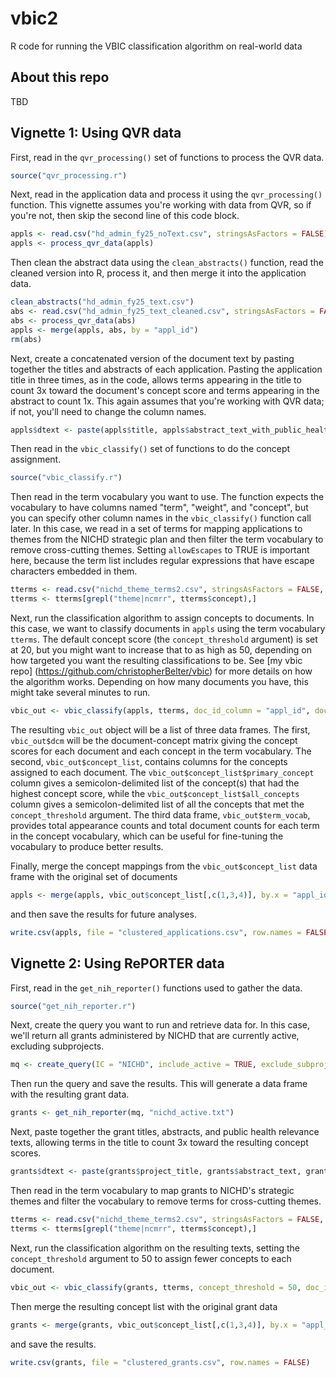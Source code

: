 # vbic2
R code for running the VBIC classification algorithm on real-world data


## About this repo
TBD


## Vignette 1: Using QVR data
First, read in the `qvr_processing()` set of functions to process the QVR data.
```r
source("qvr_processing.r")
```

Next, read in the application data and process it using the `qvr_processing()` function. This vignette assumes you're working with data from QVR, so if you're not, then skip the second line of this code block.
```r
appls <- read.csv("hd_admin_fy25_noText.csv", stringsAsFactors = FALSE)
appls <- process_qvr_data(appls)
```

Then clean the abstract data using the `clean_abstracts()` function, read the cleaned version into R, process it, and then merge it into the application data.
```r
clean_abstracts("hd_admin_fy25_text.csv")
abs <- read.csv("hd_admin_fy25_text_cleaned.csv", stringsAsFactors = FALSE)
abs <- process_qvr_data(abs)
appls <- merge(appls, abs, by = "appl_id")
rm(abs)
```

Next, create a concatenated version of the document text by pasting together the titles and abstracts of each application. Pasting the application title in three times, as in the code, allows terms appearing in the title to count 3x toward the document's concept score and terms appearing in the abstract to count 1x. This again assumes that you're working with QVR data; if not, you'll need to change the column names.
```r
appls$dtext <- paste(appls$title, appls$abstract_text_with_public_health_rel, appls$title, appls$title)
```

Then read in the `vbic_classify()` set of functions to do the concept assignment.
```r
source("vbic_classify.r")
```

Then read in the term vocabulary you want to use. The function expects the vocabulary to have columns named "term", "weight", and "concept", but you can specify other column names in the `vbic_classify()` function call later. In this case, we read in a set of terms for mapping applications to themes from the NICHD strategic plan and then filter the term vocabulary to remove cross-cutting themes. Setting `allowEscapes` to TRUE is important here, because the term list includes regular expressions that have escape characters embedded in them.
```r
tterms <- read.csv("nichd_theme_terms2.csv", stringsAsFactors = FALSE, allowEscapes = TRUE)
tterms <- tterms[grepl("theme|ncmrr", tterms$concept),]
```

Next, run the classification algorithm to assign concepts to documents. In this case, we want to classify documents in `appls` using the term vocabulary `tterms`. The default concept score (the `concept_threshold` argument) is set at 20, but you might want to increase that to as high as 50, depending on how targeted you want the resulting classifications to be. See [my vbic repo] (https://github.com/christopherBelter/vbic) for more details on how the algorithm works. Depending on how many documents you have, this might take several minutes to run. 
```r
vbic_out <- vbic_classify(appls, tterms, doc_id_column = "appl_id", doc_text_column = "dtext")
```

The resulting `vbic_out` object will be a list of three data frames. The first, `vbic_out$dcm` will be the document-concept matrix giving the concept scores for each document and each concept in the term vocabulary. The second, `vbic_out$concept_list`, contains columns for the concepts assigned to each document. The `vbic_out$concept_list$primary_concept` column gives a semicolon-delimited list of the concept(s) that had the highest concept score, while the `vbic_out$concept_list$all_concepts` column gives a semicolon-delimited list of all the concepts that met the `concept_threshold` argument. The third data frame, `vbic_out$term_vocab`, provides total appearance counts and total document counts for each term in the concept vocabulary, which can be useful for fine-tuning the vocabulary to produce better results.

Finally, merge the concept mappings from the `vbic_out$concept_list` data frame with the original set of documents
```r
appls <- merge(appls, vbic_out$concept_list[,c(1,3,4)], by.x = "appl_id", by.y = "doc_id", all.x = TRUE)
```

and then save the results for future analyses. 
```r
write.csv(appls, file = "clustered_applications.csv", row.names = FALSE)
```


## Vignette 2: Using RePORTER data

First, read in the `get_nih_reporter()` functions used to gather the data. 
```r
source("get_nih_reporter.r")
```

Next, create the query you want to run and retrieve data for. In this case, we'll return all grants administered by NICHD that are currently active, excluding subprojects.
```r
mq <- create_query(IC = "NICHD", include_active = TRUE, exclude_subprojects = TRUE)
```

Then run the query and save the results. This will generate a data frame with the resulting grant data.
```r
grants <- get_nih_reporter(mq, "nichd_active.txt")
```

Next, paste together the grant titles, abstracts, and public health relevance texts, allowing terms in the title to count 3x toward the resulting concept scores.
```r
grants$dtext <- paste(grants$project_title, grants$abstract_text, grants$phr_text, grants$project_title, grants$project_title)
```

Then read in the term vocabulary to map grants to NICHD's strategic themes and filter the vocabulary to remove terms for cross-cutting themes. 
```r
tterms <- read.csv("nichd_theme_terms2.csv", stringsAsFactors = FALSE, allowEscapes = TRUE)
tterms <- tterms[grepl("theme|ncmrr", tterms$concept),]
```

Next, run the classification algorithm on the resulting texts, setting the `concept_threshold` argument to 50 to assign fewer concepts to each document.
```r
vbic_out <- vbic_classify(grants, tterms, concept_threshold = 50, doc_id_column = "appl_id", doc_text_column = "dtext")
```

Then merge the resulting concept list with the original grant data
```r
grants <- merge(grants, vbic_out$concept_list[,c(1,3,4)], by.x = "appl_id", by.y = "doc_id", all.x = TRUE)
```

and save the results.
```r
write.csv(grants, file = "clustered_grants.csv", row.names = FALSE)
```
